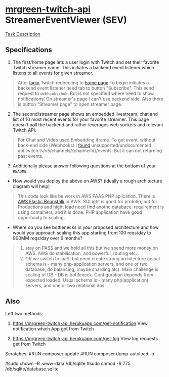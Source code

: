 # [mrgreen-twitch-api](https://mrgreen-twitch-api.herokuapp.com/) StreamerEventViewer (SEV)

[Task Description](https://gist.github.com/osamakhn/14a378f3107d49de47e0b617a3d5fdf5)

## Specifications

1. The first/home page lets a user login with Twitch and set their favorite Twitch streamer name. This initiates a backend event
   listener which listens to all events for given streamer.
> After [login](https://mrgreen-twitch-api.herokuapp.com/) Twitch redirecting to [home page](https://mrgreen-twitch-api.herokuapp.com/twitch)
> To begin initiates a backend event listener need tab to button "Subscribe". This send request to `webhooks/hub`.
> But is not specified where need to show notifications! On streamer's page I can't use backend side.
> Also there is button "Streamer page" to open streamer page.

2. The second/streamer page shows an embedded livestream, chat and list of 10 most recent events for your favorite streamer. This page
   doesn’t poll the backend and rather leverages web sockets and relevant Twitch API.
> For Chat and Video used Embedding iframe. To get event, without back-end side (Webhooks) 
> I [found](https://discuss.dev.twitch.tv/t/events-api-past-events/11543) unsupported/undocumented api.twitch.tv/v5/channels/{channelId}/events. But it can not returning past events.

3. Additionally please answer following questions at the bottom of your `README`:
-  How would you deploy the above on AWS? (ideally a rough architecture diagram will help)
> This code look like be work in AWS PAAS PHP aplication. There is [AWS Elastic Beanstalk](https://aws.amazon.com/elasticbeanstalk/) in AWS.
> SQLight is good for prototip, but  for Productions and hight load  need find anothe databace.
>  requirement is using containers, and it is done. PHP application have good opportunity to scaling.

-  Where do you see bottlenecks in your proposed architecture and how would you approach scaling this app starting from 100 reqs/day to 900MM reqs/day over 6 months?
> 1. stay on PASS and we hold all this but we spend more money on AWS. AWS do stabilisation, and powerful, routing etc.
> 2. OR we switch to IaaS, but need create strong architecture (usual schema is - many php-application servers, and one or two database, do balancing, maybe sharding atc).
> Main challenge is scaling of DB - DB is bottleneck. Configuration depends from expected loaded.
> Usual schema is - many php(application) servers,  and one or two relational dbs.

## Also
Left two methods:
1. https://mrgreen-twitch-api.herokuapp.com/get-notification
View notification which App got from Twitch

2. https://mrgreen-twitch-api.herokuapp.com/get-log
View log requests get from Twitch

Scratches: 
#RUN composer update
#RUN composer dump-autoload -o

#sudo chown -R :www-data /db/sqlite
#sudo chmod -R 775 /db/sqlite/database.sqlite
